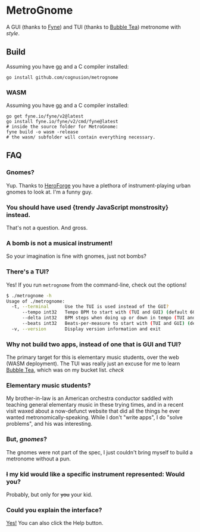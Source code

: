 # MetroGnome

A GUI (thanks to [Fyne](https://fyne.io/)) and TUI (thanks to [Bubble Tea](https://github.com/charmbracelet/bubbletea)) metronome with *style*.

## Build
Assuming you have [go](https://go.dev/) and a C compiler installed:

`go install github.com/cognusion/metrognome`

### WASM

Assuming you have [go](https://go.dev/) and a C compiler installed:

```
go get fyne.io/fyne/v2@latest
go install fyne.io/fyne/v2/cmd/fyne@latest
# inside the source folder for MetroGnome:
fyne build -o wasm -release
# the wasm/ subfolder will contain everything necessary.
```


## FAQ

### Gnomes?

Yup. Thanks to [HeroForge](https://heroforge.com/) you have a plethora of instrument-playing urban gnomes to look at. I'm a funny guy.

### You should have used {trendy JavaScript monstrosity} instead.

That's not a question. And gross.

### A bomb is not a musical instrument!
So your imagination is fine with gnomes, just not bombs?

### There's a TUI?
Yes! If you run `metrognome` from the command-line, check out the options!
```bash
$ ./metrognome -h
Usage of ./metrognome:
  -t, --terminal      Use the TUI is used instead of the GUI?
      --tempo int32   Tempo BPM to start with (TUI and GUI) (default 60)
      --delta int32   BPM steps when doing up or down in tempo (TUI and GUI) (default 10)
      --beats int32   Beats-per-measure to start with (TUI and GUI) (default 4)
  -v, --version       Display version information and exit
```
### Why not build two apps, instead of one that is GUI and TUI?

The primary target for this is elementary music students, over the web (WASM deployment). The TUI was really just an excuse for me to learn [Bubble Tea](https://github.com/charmbracelet/bubbletea), which was on my bucket list. *check*

### Elementary music students?

My brother-in-law is an American orchestra conductor saddled with teaching general elementary music in these trying times, and in a recent visit waxed about a now-defunct website that did all the things he ever wanted metronomically-speaking. While I don't "write apps", I do "solve problems", and his was interesting.

### But, *gnomes*?

The gnomes were not part of the spec, I just couldn't bring myself to build a metronome without a pun.

### ~~I~~ my kid would like a specific instrument represented: Would you?

Probably, but only for ~~you~~ your kid.

### Could you explain the interface?
[Yes!](https://github.com/cognusion/metrognome/blob/main/help/README.md) You can also click the Help button.
